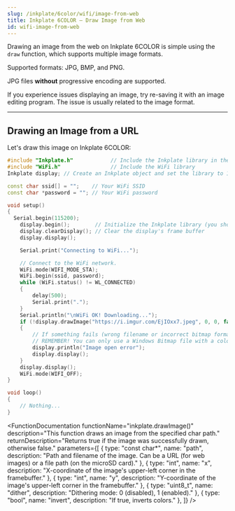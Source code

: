 ```yaml
---
slug: /inkplate/6color/wifi/image-from-web
title: Inkplate 6COLOR – Draw Image from Web
id: wifi-image-from-web
---
```


Drawing an image from the web on Inkplate 6COLOR is simple using the `draw` function, which supports multiple image formats.

<InfoBox>Supported formats: JPG, BMP, and PNG.</InfoBox>

<WarningBox>JPG files **without** progressive encoding are supported.</WarningBox>

<InfoBox>If you experience issues displaying an image, try re-saving it with an image editing program. The issue is usually related to the image format.</InfoBox>

---

## Drawing an Image from a URL

Let's draw this image on Inkplate 6COLOR:
<CenteredImage src="/img/6color/splash.jpg" alt="Example Image" caption="Example image" width="800px" />

```cpp
#include "Inkplate.h"            // Include the Inkplate library in the sketch
#include "WiFi.h"                // Include the WiFi library
Inkplate display; // Create an Inkplate object and set the library to 1-bit mode (BW)

const char ssid[] = "";    // Your WiFi SSID
const char *password = ""; // Your WiFi password

void setup()
{
  Serial.begin(115200);
    display.begin();        // Initialize the Inkplate library (you should call this function ONLY ONCE)
    display.clearDisplay(); // Clear the display's frame buffer
    display.display();

    Serial.print("Connecting to WiFi...");

    // Connect to the WiFi network.
    WiFi.mode(WIFI_MODE_STA);
    WiFi.begin(ssid, password);
    while (WiFi.status() != WL_CONNECTED)
    {
        delay(500);
        Serial.print(".");
    }
    Serial.println("\nWiFi OK! Downloading...");
    if (!display.drawImage("https://i.imgur.com/EjIOxx7.jpeg", 0, 0, false, false))
    {
        // If something fails (wrong filename or incorrect bitmap format), write an error message on the screen.
        // REMEMBER! You can only use a Windows Bitmap file with a color depth of 1, 4, 8, or 24 bits with no compression!
        display.println("Image open error");
        display.display();
    }
    display.display();
    WiFi.mode(WIFI_OFF);
}

void loop()
{
    // Nothing...
}
```

<CenteredImage src="/img/6color/example_image.jpg" alt="Example Image" width="500px" caption="Example image" />

<FunctionDocumentation
    functionName="inkplate.drawImage()"
    description="This function draws an image from the specified char path."
    returnDescription="Returns true if the image was successfully drawn, otherwise false."
    parameters={[ 
        { type: "const char*", name: "path", description: "Path and filename of the image. Can be a URL (for web images) or a file path (on the microSD card)." },
        { type: "int", name: "x", description: "X-coordinate of the image's upper-left corner in the framebuffer." },
        { type: "int", name: "y", description: "Y-coordinate of the image's upper-left corner in the framebuffer." },
        { type: "uint8_t", name: "dither", description: "Dithering mode: 0 (disabled), 1 (enabled)." },
        { type: "bool", name: "invert", description: "If true, inverts colors." },
    ]}
/>